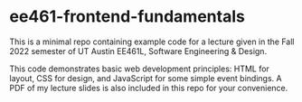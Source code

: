 # ee461-frontend-fundamentals
This is a minimal repo containing example code for a lecture given in the Fall 2022 semester of UT Austin EE461L, Software Engineering & Design. 

This code demonstrates basic web development principles: HTML for layout, CSS for design, and JavaScript for some simple event bindings. A PDF of my lecture slides is also included in this repo for your convenience.
